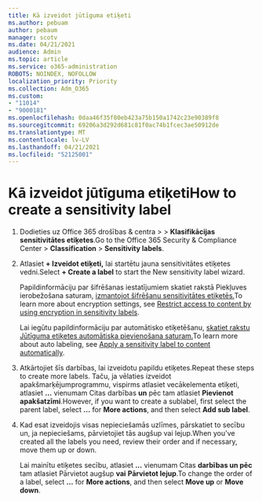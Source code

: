 ```yaml
---
title: Kā izveidot jūtīguma etiķeti
ms.author: pebuam
author: pebaum
manager: scotv
ms.date: 04/21/2021
audience: Admin
ms.topic: article
ms.service: o365-administration
ROBOTS: NOINDEX, NOFOLLOW
localization_priority: Priority
ms.collection: Adm_O365
ms.custom:
- "11014"
- "9000181"
ms.openlocfilehash: 0daa46f35f80eb423a75b150a1742c23e90389f8
ms.sourcegitcommit: 69206a3d292d681c81f0ac74b1fcec3ae50912de
ms.translationtype: MT
ms.contentlocale: lv-LV
ms.lasthandoff: 04/21/2021
ms.locfileid: "52125001"
---
```

# <a name="how-to-create-a-sensitivity-label"></a><span data-ttu-id="ffd91-102">Kā izveidot jūtīguma etiķeti</span><span class="sxs-lookup"><span data-stu-id="ffd91-102">How to create a sensitivity label</span></span>

1. <span data-ttu-id="ffd91-103">Dodieties uz Office 365 drošības & centra >   >  **Klasifikācijas sensitivitātes etiķetes**.</span><span class="sxs-lookup"><span data-stu-id="ffd91-103">Go to the Office 365 Security & Compliance Center > **Classification** > **Sensitivity labels**.</span></span>

1. <span data-ttu-id="ffd91-104">Atlasiet **+ Izveidot etiķeti,** lai startētu jauna sensitivitātes etiķetes vedni.</span><span class="sxs-lookup"><span data-stu-id="ffd91-104">Select **+ Create a label** to start the New sensitivity label wizard.</span></span>

    <span data-ttu-id="ffd91-105">Papildinformāciju par šifrēšanas iestatījumiem skatiet rakstā Piekļuves ierobežošana saturam, [izmantojot šifrēšanu sensitivitātes etiķetēs.](https://go.microsoft.com/fwlink/?linkid=2106331)</span><span class="sxs-lookup"><span data-stu-id="ffd91-105">To learn more about encryption settings, see [Restrict access to content by using encryption in sensitivity labels](https://go.microsoft.com/fwlink/?linkid=2106331).</span></span>

    <span data-ttu-id="ffd91-106">Lai iegūtu papildinformāciju par automātisko etiķetēšanu, [skatiet rakstu Jūtīguma etiķetes automātiska pievienošana saturam.](https://go.microsoft.com/fwlink/?linkid=2105837)</span><span class="sxs-lookup"><span data-stu-id="ffd91-106">To learn more about auto labeling, see [Apply a sensitivity label to content automatically](https://go.microsoft.com/fwlink/?linkid=2105837).</span></span>

1. <span data-ttu-id="ffd91-107">Atkārtojiet šīs darbības, lai izveidotu papildu etiķetes.</span><span class="sxs-lookup"><span data-stu-id="ffd91-107">Repeat these steps to create more labels.</span></span> <span data-ttu-id="ffd91-108">Taču, ja vēlaties izveidot apakšmarķējumprogrammu, vispirms atlasiet vecākelementa etiķeti, atlasiet **...** vienumam Citas darbības **un** pēc tam atlasiet **Pievienot apakšatzīmi**.</span><span class="sxs-lookup"><span data-stu-id="ffd91-108">However, if you want to create a sublabel, first select the parent label, select **...** for **More actions**, and then select **Add sub label**.</span></span>

1. <span data-ttu-id="ffd91-109">Kad esat izveidojis visas nepieciešamās uzlīmes, pārskatiet to secību un, ja nepieciešams, pārvietojiet tās augšup vai lejup.</span><span class="sxs-lookup"><span data-stu-id="ffd91-109">When you've created all the labels you need, review their order and if necessary, move them up or down.</span></span> 
    
    <span data-ttu-id="ffd91-110">Lai mainītu etiķetes secību, atlasiet **...** vienumam Citas **darbības un pēc** tam atlasiet Pārvietot augšup **vai** **Pārvietot lejup**.</span><span class="sxs-lookup"><span data-stu-id="ffd91-110">To change the order of a label, select **...** for **More actions**, and then select **Move up** or **Move down**.</span></span>
